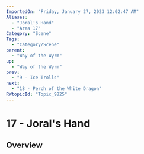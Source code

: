 ```yaml
---
ImportedOn: "Friday, January 27, 2023 12:02:47 AM"
Aliases:
  - "Joral's Hand"
  - "Area 17"
Category: "Scene"
Tags:
  - "Category/Scene"
parent:
  - "Way of the Wyrm"
up:
  - "Way of the Wyrm"
prev:
  - "9 - Ice Trolls"
next:
  - "18 - Perch of the White Dragon"
RWtopicId: "Topic_9825"
---
```

# 17 - Joral's Hand
## Overview

